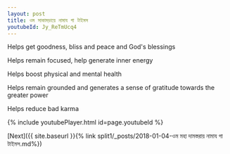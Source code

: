 ```yaml
---
layout: post
title: ওম সাকামড়ায়ে নামায গা টাইমস
youtubeId: Jy_ReTmUcq4
---
```

 
 
Helps get goodness, bliss and peace and God's blessings
 
Helps remain focused, help generate inner energy 
 
Helps boost physical and mental health 
 
Helps remain grounded and generates a sense of gratitude towards the greater power 
 
Helps reduce bad karma
 
 
 
 


{% include youtubePlayer.html id=page.youtubeId %}
 
[Next]({{ site.baseurl }}{% link  split1/_posts/2018-01-04-ওম মহা দামস্তরায় নামায গা টাইমস.md%})
 
